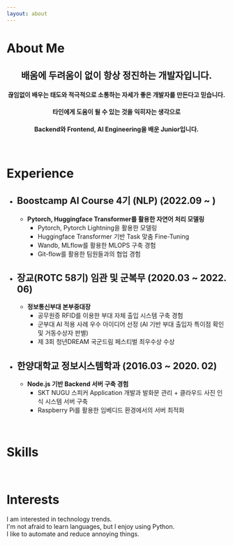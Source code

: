 ```yaml
---
layout: about 
---
```


# About Me

## <center>배움에 두려움이 없이 항상 정진하는 개발자입니다.</center>
#### <center>끊임없이 배우는 태도와 적극적으로 소통하는 자세가 좋은 개발자를 만든다고 믿습니다.</center>
#### <center>타인에게 도움이 될 수 있는 것을 익히자는 생각으로</center>
#### <center>Backend와 Frontend, AI Engineering을 배운 Junior입니다.</center>


<br/>

# Experience
* ## Boostcamp AI Course 4기 (NLP) (2022.09 ~ )
  * **Pytorch, Huggingface Transformer를 활용한 자연어 처리 모델링**
    * Pytorch, Pytorch Lightning을 활용한 모델링
    * Huggingface Transformer 기반 Task 맞춤 Fine-Tuning
    * Wandb, MLflow를 활용한 MLOPS 구축 경험
    * Git-flow를 활용한 팀원들과의 협업 경험

* ## 장교(ROTC 58기) 임관 및 군복무 (2020.03 ~ 2022. 06)
  * **정보통신부대 본부중대장**
    * 공무원증 RFID를 이용한 부대 자체 출입 시스템 구축 경험
    * 군부대 AI 적용 사례 우수 아이디어 선정 (AI 기반 부대 출입자 특이점 확인 및 거동수상자 판별)
    * 제 3회 청년DREAM 국군드림 페스티벌 최우수상 수상

* ## 한양대학교 정보시스템학과 (2016.03 ~ 2020. 02)
  * **Node.js 기반 Backend 서버 구축 경험**
    * SKT NUGU 스피커 Application 개발과 발화문 관리 + 클라우드 사진 인식 시스템 서버 구축
    * Raspberry Pi를 활용한 임베디드 환경에서의 서버 최적화

<br/>

# Skills

<br/>

# Interests
I am interested in technology trends.  
I'm not afraid to learn languages, but I enjoy using Python.  
I like to automate and reduce annoying things.  
